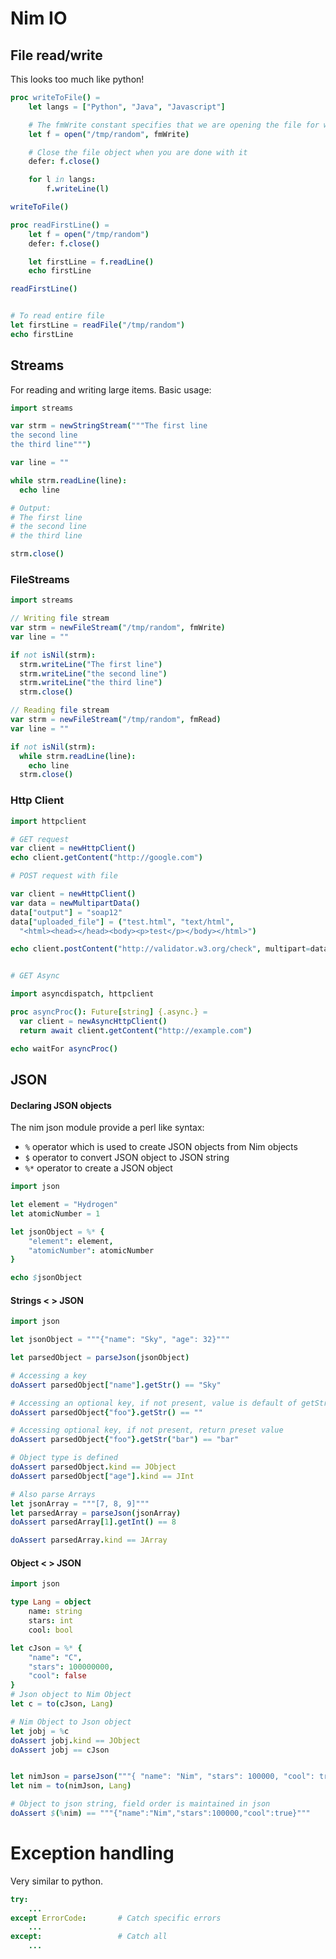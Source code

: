 # Nim IO

## File read/write

This looks too much like python!

```nim
proc writeToFile() =
    let langs = ["Python", "Java", "Javascript"]

    # The fmWrite constant specifies that we are opening the file for writing.
    let f = open("/tmp/random", fmWrite)

    # Close the file object when you are done with it
    defer: f.close()

    for l in langs:
        f.writeLine(l)

writeToFile()
```

```nim
proc readFirstLine() =
    let f = open("/tmp/random")
    defer: f.close()

    let firstLine = f.readLine()
    echo firstLine

readFirstLine()


# To read entire file
let firstLine = readFile("/tmp/random")
echo firstLine
```

## Streams

For reading and writing large items. Basic usage:
```nim
import streams

var strm = newStringStream("""The first line
the second line
the third line""")

var line = ""

while strm.readLine(line):
  echo line

# Output:
# The first line
# the second line
# the third line

strm.close()
```

### FileStreams

```nim
import streams

// Writing file stream
var strm = newFileStream("/tmp/random", fmWrite)
var line = ""

if not isNil(strm):
  strm.writeLine("The first line")
  strm.writeLine("the second line")
  strm.writeLine("the third line")
  strm.close()

// Reading file stream
var strm = newFileStream("/tmp/random", fmRead)
var line = ""

if not isNil(strm):
  while strm.readLine(line):
    echo line
  strm.close()
```

### Http Client

```nim
import httpclient

# GET request
var client = newHttpClient()
echo client.getContent("http://google.com")

# POST request with file

var client = newHttpClient()
var data = newMultipartData()
data["output"] = "soap12"
data["uploaded_file"] = ("test.html", "text/html",
  "<html><head></head><body><p>test</p></body></html>")

echo client.postContent("http://validator.w3.org/check", multipart=data)


# GET Async

import asyncdispatch, httpclient

proc asyncProc(): Future[string] {.async.} =
  var client = newAsyncHttpClient()
  return await client.getContent("http://example.com")

echo waitFor asyncProc()
```

## JSON

#### Declaring JSON objects

The nim json module provide a perl like syntax:

- `%` operator which is used to create JSON objects from Nim objects
- `$` operator to convert JSON object to JSON string
- `%*` operator to create a JSON object

```nim
import json

let element = "Hydrogen"
let atomicNumber = 1

let jsonObject = %* {
    "element": element,
    "atomicNumber": atomicNumber
}

echo $jsonObject
```

#### Strings < > JSON

```nim
import json

let jsonObject = """{"name": "Sky", "age": 32}"""

let parsedObject = parseJson(jsonObject)

# Accessing a key
doAssert parsedObject["name"].getStr() == "Sky"

# Accessing an optional key, if not present, value is default of getStr
doAssert parsedObject{"foo"}.getStr() == ""

# Accessing optional key, if not present, return preset value
doAssert parsedObject{"foo"}.getStr("bar") == "bar"

# Object type is defined
doAssert parsedObject.kind == JObject
doAssert parsedObject["age"].kind == JInt

# Also parse Arrays
let jsonArray = """[7, 8, 9]"""
let parsedArray = parseJson(jsonArray)
doAssert parsedArray[1].getInt() == 8

doAssert parsedArray.kind == JArray
```

#### Object < > JSON

```nim
import json

type Lang = object
    name: string
    stars: int
    cool: bool

let cJson = %* {
    "name": "C",
    "stars": 100000000,
    "cool": false
}
# Json object to Nim Object
let c = to(cJson, Lang)

# Nim Object to Json object
let jobj = %c
doAssert jobj.kind == JObject
doAssert jobj == cJson


let nimJson = parseJson("""{ "name": "Nim", "stars": 100000, "cool": true }""")
let nim = to(nimJson, Lang)

# Object to json string, field order is maintained in json
doAssert $(%nim) == """{"name":"Nim","stars":100000,"cool":true}"""
```

# Exception handling

Very similar to python.

```nim
try:
    ...
except ErrorCode:       # Catch specific errors
    ...
except:                 # Catch all
    ...
```
